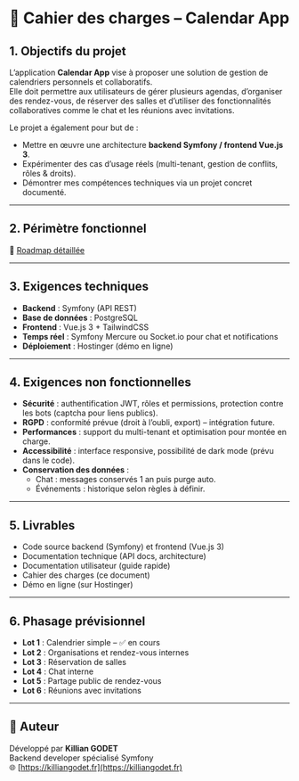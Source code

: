 # 📑 Cahier des charges – Calendar App

## 1. Objectifs du projet

L’application **Calendar App** vise à proposer une solution de gestion de calendriers personnels et collaboratifs.  
Elle doit permettre aux utilisateurs de gérer plusieurs agendas, d’organiser des rendez-vous, de réserver des salles et d’utiliser des fonctionnalités collaboratives comme le chat et les réunions avec invitations.

Le projet a également pour but de :

- Mettre en œuvre une architecture **backend Symfony / frontend Vue.js 3**.
- Expérimenter des cas d’usage réels (multi-tenant, gestion de conflits, rôles & droits).
- Démontrer mes compétences techniques via un projet concret documenté.

---

## 2. Périmètre fonctionnel

📄 [Roadmap détaillée](roadmap.md)

---

## 3. Exigences techniques

- **Backend** : Symfony (API REST)
- **Base de données** : PostgreSQL
- **Frontend** : Vue.js 3 + TailwindCSS
- **Temps réel** : Symfony Mercure ou Socket.io pour chat et notifications
- **Déploiement** : Hostinger (démo en ligne)

---

## 4. Exigences non fonctionnelles

- **Sécurité** : authentification JWT, rôles et permissions, protection contre les bots (captcha pour liens publics).
- **RGPD** : conformité prévue (droit à l’oubli, export) – intégration future.
- **Performances** : support du multi-tenant et optimisation pour montée en charge.
- **Accessibilité** : interface responsive, possibilité de dark mode (prévu dans le code).
- **Conservation des données** :
  - Chat : messages conservés 1 an puis purge auto.
  - Événements : historique selon règles à définir.

---

## 5. Livrables

- Code source backend (Symfony) et frontend (Vue.js 3)
- Documentation technique (API docs, architecture)
- Documentation utilisateur (guide rapide)
- Cahier des charges (ce document)
- Démo en ligne (sur Hostinger)

---

## 6. Phasage prévisionnel

- **Lot 1** : Calendrier simple – ✅ en cours
- **Lot 2** : Organisations et rendez-vous internes
- **Lot 3** : Réservation de salles
- **Lot 4** : Chat interne
- **Lot 5** : Partage public de rendez-vous
- **Lot 6** : Réunions avec invitations

---

## 👤 Auteur

Développé par **Killian GODET**  
Backend developer spécialisé Symfony  
🌐 [https://killiangodet.fr](https://killiangodet.fr)
